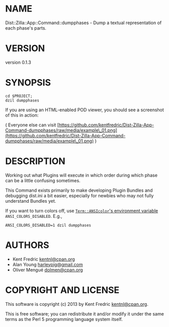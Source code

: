 # NAME

Dist::Zilla::App::Command::dumpphases - Dump a textual representation of each phase's parts.

# VERSION

version 0.1.3

# SYNOPSIS

    cd $PROJECT;
    dzil dumpphases

If you are using an HTML-enabled POD viewer, you should see a screenshot of this in action:

( Everyone else can visit [https://github.com/kentfredric/Dist-Zilla-App-Command-dumpphases/raw/media/example\_01.png](https://github.com/kentfredric/Dist-Zilla-App-Command-dumpphases/raw/media/example\_01.png) )

# DESCRIPTION

Working out what Plugins will execute in which order during which phase can be a
little confusing sometimes.

This Command exists primarily to make developing Plugin Bundles and debugging
dist.ini a bit easier, especially for newbies who may not fully understand
Bundles yet.

If you want to turn colors off, use [`Term::ANSIcolor`'s environment variable](http://search.cpan.org/perldoc?Term::ANSIColor)
`ANSI_COLORS_DISABLED`. E.g.,

`ANSI_COLORS_DISABLED=1 dzil dumpphases`

# AUTHORS

- Kent Fredric <kentnl@cpan.org>
- Alan Young <harleypig@gmail.com>
- Oliver Mengué <dolmen@cpan.org>

# COPYRIGHT AND LICENSE

This software is copyright (c) 2013 by Kent Fredric <kentnl@cpan.org>.

This is free software; you can redistribute it and/or modify it under
the same terms as the Perl 5 programming language system itself.
